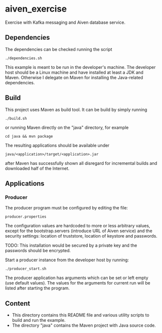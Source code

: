 # aiven_exercise

Exercise with Kafka messaging and Aiven database service.

## Dependencies

The dependencies can be checked running the script

    ./dependencies.sh

This example is meant to be run in the developer's machine. The developer
host should be a Linux machine and have installed at least a JDK and Maven.
Otherwise I delegate on Maven for installing the Java-related dependencies.

## Build

This project uses Maven as build tool. It can be build by simply running

    ./build.sh

or running Maven directly on the "java" directory, for example

    cd java && mvn package

The resulting applications should be available under

    java/<application>/target/<application>.jar

after Maven has successfully shown all disregard for incremental builds and
downloaded half of the Internet.

## Applications

### Producer

The producer program must be configured by editing the file:

    producer.properties

The configuration values are hardcoded to more or less arbitrary values, except
for the bootstrap.servers (introduce URL of Aiven service) and the security
settings: location of truststore, location of keystore and passwords.

TODO: This installation would be secured by a private key and the passwords
should be encrypted.

Start a producer instance from the developer host by running:

    ./producer_start.sh

The producer application has arguments which can be set or left empty (use
default values). The values for the arguments for current run will be listed
after starting the program.

## Content

- This directory contains this README file and various utility scripts to build
  and run the example.
- The directory "java" contains the Maven project with Java source code.
